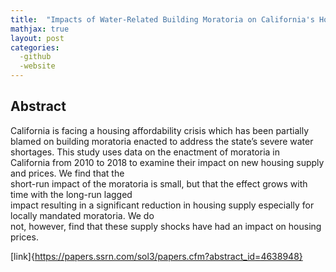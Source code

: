 ```yaml
---
title:  "Impacts of Water-Related Building Moratoria on California's Housing Crisis"
mathjax: true
layout: post
categories: 
  -github
  -website
---
```


## Abstract
California is facing a housing affordability crisis which has been partially blamed on building moratoria
enacted to address the state’s severe water shortages. This study uses data on the enactment of moratoria in   
California from 2010 to 2018 to examine their impact on new housing supply and prices. We find that the   
short-run impact of the moratoria is small, but that the effect grows with time with the long-run lagged   
impact resulting in a significant reduction in housing supply especially for locally mandated moratoria. We do   
not, however, find that these supply shocks have had an impact on housing prices.

[link]{https://papers.ssrn.com/sol3/papers.cfm?abstract_id=4638948}
